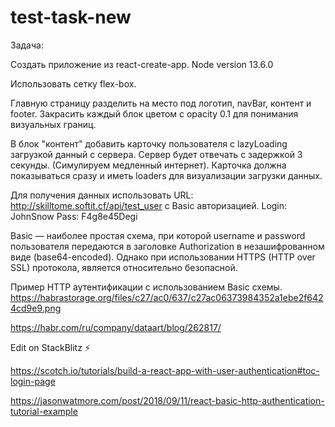 # test-task-new

Задача:

Создать приложение из react-create-app. Node version 13.6.0

Использовать сетку flex-box.

Главную страницу разделить на место под логотип, navBar, контент и footer. Закрасить каждый блок цветом с opacity 0.1 для понимания визуальных границ.

В блок "контент" добавить карточку пользователя с lazyLoading загрузкой данный с сервера. Сервер будет отвечать с задержкой 3 секунды. (Симулируем медленный интернет). Карточка должна показываться сразу и иметь loaders для визуализации загрузки данных.

Для получения данных использовать URL: http://skilltome.softit.cf/api/test_user с Basic авторизацией. Login: JohnSnow Pass: F4g8e45Degi

Basic — наиболее простая схема, при которой username и password пользователя передаются в заголовке Authorization в незашифрованном виде (base64-encoded). Однако при использовании HTTPS (HTTP over SSL) протокола, является относительно безопасной.

Пример HTTP аутентификации с использованием Basic схемы. https://habrastorage.org/files/c27/ac0/637/c27ac06373984352a1ebe2f6424cd9e9.png

https://habr.com/ru/company/dataart/blog/262817/

Edit on StackBlitz ⚡️

https://scotch.io/tutorials/build-a-react-app-with-user-authentication#toc-login-page

https://jasonwatmore.com/post/2018/09/11/react-basic-http-authentication-tutorial-example

